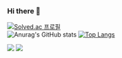 ### Hi there 👋

<!--
**rnjs5540/rnjs5540** is a ✨ _special_ ✨ repository because its `README.md` (this file) appears on your GitHub profile.

Here are some ideas to get you started:

- 🔭 I’m currently working on ...
- 🌱 I’m currently learning ...
- 👯 I’m looking to collaborate on ...
- 🤔 I’m looking for help with ...
- 💬 Ask me about ...
- 📫 How to reach me: ...
- 😄 Pronouns: ...
- ⚡ Fun fact: ...
-->
[![Solved.ac
프로필](http://mazassumnida.wtf/api/v2/generate_badge?boj=rnjs5540)](https://solved.ac/rnjs5540)<br>
![Anurag's GitHub stats](https://github-readme-stats.vercel.app/api?username=rnjs5540&show_icons=true&theme=dracula)
[![Top Langs](https://github-readme-stats.vercel.app/api/top-langs/?username=rnjs5540&layout=compact&theme=dracula)](https://github.com/rnjs5540/github-readme-stats)

 <img src="https://img.shields.io/badge/C-A8B9CC?style=flat&logo=C&logoColor=white"/> <img src="https://img.shields.io/badge/spring-6DB33F?style=flat&logo=spring&logoColor=white"/>
